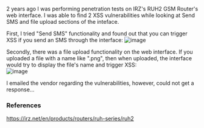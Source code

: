 2 years ago I was performing penetration tests on IRZ's RUH2 GSM Router's web interface.
I was able to find 2 XSS vulnerabilities while looking at Send SMS and file upload sections of the inteface.

First, I tried "Send SMS" functionality and found out that you can trigger XSS if you send an SMS through the interface:
![image](https://user-images.githubusercontent.com/99656904/220202825-22385a64-37ee-45bd-9357-0a4aa6850a34.png)

Secondly, there was a file upload functionality on the web interface.
If you uploaded a file with a name like "<script>alert('XSS')</script>.png", then when uploaded, the interface would try to display the file's name and trigger XSS:  
![image](https://user-images.githubusercontent.com/99656904/220203428-d6199044-4028-4285-acf9-add0dc3d08ae.png)

I emailed the vendor regarding the vulnerabilities, however, could not get a response...

### References
https://irz.net/en/products/routers/ruh-series/ruh2
